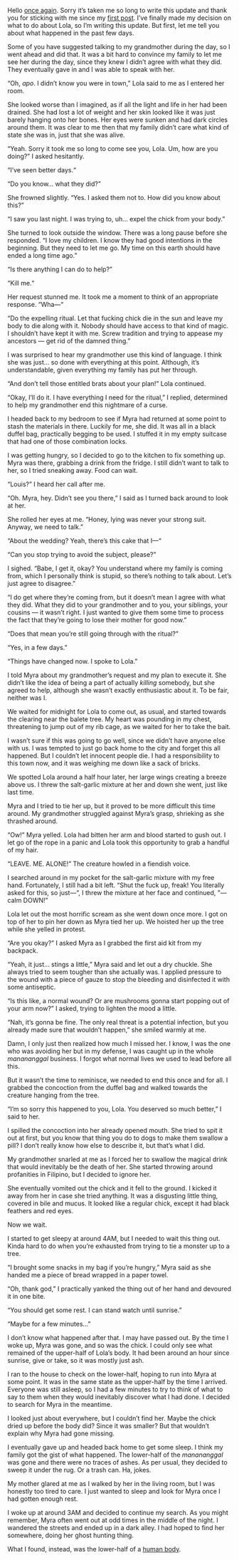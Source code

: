 Hello [once again](https://www.reddit.com/r/nosleep/comments/wt2fwt/im_filipino_and_our_culture_is_heavily_influenced/). Sorry it’s taken me so long to write this update and thank you for sticking with me since my [first post](https://www.reddit.com/r/nosleep/comments/wq9nzc/im_filipino_and_our_culture_is_heavily_influenced/). I’ve finally made my decision on what to do about Lola, so I’m writing this update. But first, let me tell you about what happened in the past few days.

Some of you have suggested talking to my grandmother during the day, so I went ahead and did that. It was a bit hard to convince my family to let me see her during the day, since they knew I didn’t agree with what they did. They eventually gave in and I was able to speak with her.

“Oh, *apo*. I didn’t know you were in town,” Lola said to me as I entered her room.

She looked worse than I imagined, as if all the light and life in her had been drained. She had lost a lot of weight and her skin looked like it was just barely hanging onto her bones. Her eyes were sunken and had dark circles around them. It was clear to me then that my family didn’t care what kind of state she was in, just that she was alive.

“Yeah. Sorry it took me so long to come see you, Lola. Um, how are you doing?” I asked hesitantly.

“I’ve seen better days.“

“Do you know… what they did?”

She frowned slightly. “Yes. I asked them not to. How did you know about this?”

“I saw you last night. I was trying to, uh… expel the chick from your body.”

She turned to look outside the window. There was a long pause before she responded. “I love my children. I know they had good intentions in the beginning. But they need to let me go. My time on this earth should have ended a long time ago.”

“Is there anything I can do to help?”

“Kill me.“

Her request stunned me. It took me a moment to think of an appropriate response. “Wha—“

“Do the expelling ritual. Let that fucking chick die in the sun and leave my body to die along with it. Nobody should have access to that kind of magic. I shouldn’t have kept it with me. Screw tradition and trying to appease my ancestors — get rid of the damned thing.”

I was surprised to hear my grandmother use this kind of language. I think she was just… so done with everything at this point. Although, it’s understandable, given everything my family has put her through.

“And don’t tell those entitled brats about your plan!” Lola continued.

“Okay, I’ll do it. I have everything I need for the ritual,” I replied, determined to help my grandmother end this nightmare of a curse.

I headed back to my bedroom to see if Myra had returned at some point to stash the materials in there. Luckily for me, she did. It was all in a black duffel bag, practically begging to be used. I stuffed it in my empty suitcase that had one of those combination locks.

I was getting hungry, so I decided to go to the kitchen to fix something up. Myra was there, grabbing a drink from the fridge. I still didn’t want to talk to her, so I tried sneaking away. Food can wait.

“Louis?” I heard her call after me.

“Oh. Myra, hey. Didn’t see you there,” I said as I turned back around to look at her.

She rolled her eyes at me. “Honey, lying was never your strong suit. Anyway, we need to talk.”

“About the wedding? Yeah, there’s this cake that I—“

“Can you stop trying to avoid the subject, please?”

I sighed. “Babe, I get it, okay? You understand where my family is coming from, which I personally think is stupid, so there’s nothing to talk about. Let’s just agree to disagree.”

“I do get where they’re coming from, but it doesn’t mean I agree with what they did. What they did to your grandmother and to you, your siblings, your cousins — it wasn’t right. I just wanted to give them some time to process the fact that they’re going to lose their mother for good now.”

“Does that mean you’re still going through with the ritual?”

“Yes, in a few days.”

“Things have changed now. I spoke to Lola.”

I told Myra about my grandmother’s request and my plan to execute it. She didn’t like the idea of being a part of actually *killing* somebody, but she agreed to help, although she wasn’t exactly enthusiastic about it. To be fair, neither was I.

We waited for midnight for Lola to come out, as usual, and started towards the clearing near the balete tree. My heart was pounding in my chest, threatening to jump out of my rib cage, as we waited for her to take the bait.

I wasn’t sure if this was going to go well, since we didn’t have anyone else with us. I was tempted to just go back home to the city and forget this all happened. But I couldn’t let innocent people die. I had a responsibility to this town now, and it was weighing me down like a sack of bricks.

We spotted Lola around a half hour later, her large wings creating a breeze above us. I threw the salt-garlic mixture at her and down she went, just like last time.

Myra and I tried to tie her up, but it proved to be more difficult this time around. My grandmother struggled against Myra’s grasp, shrieking as she thrashed around.

“Ow!” Myra yelled. Lola had bitten her arm and blood started to gush out. I let go of the rope in a panic and Lola took this opportunity to grab a handful of my hair.

“LEAVE. ME. ALONE!” The creature howled in a fiendish voice.

I searched around in my pocket for the salt-garlic mixture with my free hand. Fortunately, I still had a bit left. “Shut the fuck up, freak! You literally asked for this, so just—“, I threw the mixture at her face and continued, "—calm DOWN!”

Lola let out the most horrific scream as she went down once more. I got on top of her to pin her down as Myra tied her up. We hoisted her up the tree while she yelled in protest.

“Are you okay?” I asked Myra as I grabbed the first aid kit from my backpack.

“Yeah, it just… stings a little,” Myra said and let out a dry chuckle. She always tried to seem tougher than she actually was. I applied pressure to the wound with a piece of gauze to stop the bleeding and disinfected it with some antiseptic.

“Is this like, a normal wound? Or are mushrooms gonna start popping out of your arm now?” I asked, trying to lighten the mood a little.

“Nah, it’s gonna be fine. The only real threat is a potential infection, but you already made sure that wouldn’t happen,” she smiled warmly at me.

Damn, I only just then realized how much I missed her. I know, I was the one who was avoiding her but in my defense, I was caught up in the whole *manananggal* business. I forgot what normal lives we used to lead before all this.

But it wasn’t the time to reminisce, we needed to end this once and for all. I grabbed the concoction from the duffel bag and walked towards the creature hanging from the tree.

“I’m so sorry this happened to you, Lola. You deserved so much better,” I said to her.

I spilled the concoction into her already opened mouth. She tried to spit it out at first, but you know that thing you do to dogs to make them swallow a pill? I don’t really know how else to describe it, but that’s what I did.

My grandmother snarled at me as I forced her to swallow the magical drink that would inevitably be the death of her. She started throwing around profanities in Filipino, but I decided to ignore her.

She eventually vomited out the chick and it fell to the ground. I kicked it away from her in case she tried anything. It was a disgusting little thing, covered in bile and mucus. It looked like a regular chick, except it had black feathers and red eyes.

Now we wait.

I started to get sleepy at around 4AM, but I needed to wait this thing out. Kinda hard to do when you’re exhausted from trying to tie a monster up to a tree.

“I brought some snacks in my bag if you’re hungry,” Myra said as she handed me a piece of bread wrapped in a paper towel.

“Oh, thank god,” I practically yanked the thing out of her hand and devoured it in one bite.

“You should get some rest. I can stand watch until sunrise.”

“Maybe for a few minutes…”

I don’t know what happened after that. I may have passed out. By the time I woke up, Myra was gone, and so was the chick. I could only see what remained of the upper-half of Lola’s body. It had been around an hour since sunrise, give or take, so it was mostly just ash.

I ran to the house to check on the lower-half, hoping to run into Myra at some point. It was in the same state as the upper-half by the time I arrived. Everyone was still asleep, so I had a few minutes to try to think of what to say to them when they would inevitably discover what I had done. I decided to search for Myra in the meantime.

I looked just about everywhere, but I couldn’t find her. Maybe the chick dried up before the body did? Since it was smaller? But that wouldn’t explain why Myra had gone missing.

I eventually gave up and headed back home to get some sleep. I think my family got the gist of what happened. The lower-half of the *manananggal* was gone and there were no traces of ashes. As per usual, they decided to sweep it under the rug. Or a trash can. Ha, jokes.

My mother glared at me as I walked by her in the living room, but I was honestly too tired to care. I just wanted to sleep and look for Myra once I had gotten enough rest.

I woke up at around 3AM and decided to continue my search. As you might remember, Myra often went out at odd times in the middle of the night. I wandered the streets and ended up in a dark alley. I had hoped to find her somewhere, doing her ghost hunting thing.

What I found, instead, was the lower-half of a [human body](https://www.reddit.com/r/TheGirlwithNoSleep/).